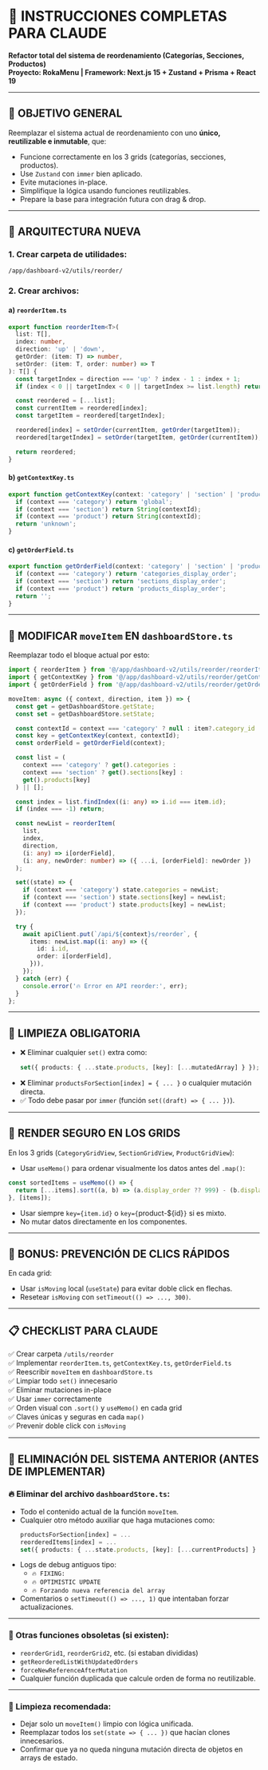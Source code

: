 # 📘 INSTRUCCIONES COMPLETAS PARA CLAUDE
**Refactor total del sistema de reordenamiento (Categorías, Secciones, Productos)**  
**Proyecto: RokaMenu | Framework: Next.js 15 + Zustand + Prisma + React 19**

---

## 🎯 OBJETIVO GENERAL
Reemplazar el sistema actual de reordenamiento con uno **único, reutilizable e inmutable**, que:
- Funcione correctamente en los 3 grids (categorías, secciones, productos).
- Use `Zustand` con `immer` bien aplicado.
- Evite mutaciones in-place.
- Simplifique la lógica usando funciones reutilizables.
- Prepare la base para integración futura con drag & drop.

---

## 🧱 ARQUITECTURA NUEVA

### 1. Crear carpeta de utilidades:
```
/app/dashboard-v2/utils/reorder/
```

### 2. Crear archivos:

#### a) `reorderItem.ts`
```ts
export function reorderItem<T>(
  list: T[],
  index: number,
  direction: 'up' | 'down',
  getOrder: (item: T) => number,
  setOrder: (item: T, order: number) => T
): T[] {
  const targetIndex = direction === 'up' ? index - 1 : index + 1;
  if (index < 0 || targetIndex < 0 || targetIndex >= list.length) return list;

  const reordered = [...list];
  const currentItem = reordered[index];
  const targetItem = reordered[targetIndex];

  reordered[index] = setOrder(currentItem, getOrder(targetItem));
  reordered[targetIndex] = setOrder(targetItem, getOrder(currentItem));

  return reordered;
}
```

#### b) `getContextKey.ts`
```ts
export function getContextKey(context: 'category' | 'section' | 'product', contextId: number | string | null): string {
  if (context === 'category') return 'global';
  if (context === 'section') return String(contextId);
  if (context === 'product') return String(contextId);
  return 'unknown';
}
```

#### c) `getOrderField.ts`
```ts
export function getOrderField(context: 'category' | 'section' | 'product'): string {
  if (context === 'category') return 'categories_display_order';
  if (context === 'section') return 'sections_display_order';
  if (context === 'product') return 'products_display_order';
  return '';
}
```

---

## 🧠 MODIFICAR `moveItem` EN `dashboardStore.ts`

Reemplazar todo el bloque actual por esto:

```ts
import { reorderItem } from '@/app/dashboard-v2/utils/reorder/reorderItem';
import { getContextKey } from '@/app/dashboard-v2/utils/reorder/getContextKey';
import { getOrderField } from '@/app/dashboard-v2/utils/reorder/getOrderField';

moveItem: async ({ context, direction, item }) => {
  const get = getDashboardStore.getState;
  const set = getDashboardStore.setState;

  const contextId = context === 'category' ? null : item?.category_id || item?.section_id;
  const key = getContextKey(context, contextId);
  const orderField = getOrderField(context);

  const list = (
    context === 'category' ? get().categories :
    context === 'section' ? get().sections[key] :
    get().products[key]
  ) || [];

  const index = list.findIndex((i: any) => i.id === item.id);
  if (index === -1) return;

  const newList = reorderItem(
    list,
    index,
    direction,
    (i: any) => i[orderField],
    (i: any, newOrder: number) => ({ ...i, [orderField]: newOrder })
  );

  set((state) => {
    if (context === 'category') state.categories = newList;
    if (context === 'section') state.sections[key] = newList;
    if (context === 'product') state.products[key] = newList;
  });

  try {
    await apiClient.put(`/api/${context}s/reorder`, {
      items: newList.map((i: any) => ({
        id: i.id,
        order: i[orderField],
      })),
    });
  } catch (err) {
    console.error('🔥 Error en API reorder:', err);
  }
};
```

---

## 🧼 LIMPIEZA OBLIGATORIA

- ❌ Eliminar cualquier `set()` extra como:
  ```ts
  set({ products: { ...state.products, [key]: [...mutatedArray] } });
  ```
- ❌ Eliminar `productsForSection[index] = { ... }` o cualquier mutación directa.
- ✅ Todo debe pasar por `immer` (función `set((draft) => { ... })`).

---

## 🧪 RENDER SEGURO EN LOS GRIDS

En los 3 grids (`CategoryGridView`, `SectionGridView`, `ProductGridView`):

- Usar `useMemo()` para ordenar visualmente los datos antes del `.map()`:

```ts
const sortedItems = useMemo(() => {
  return [...items].sort((a, b) => (a.display_order ?? 999) - (b.display_order ?? 999));
}, [items]);
```

- Usar siempre `key={item.id}` o `key={`product-${id}`}` si es mixto.
- No mutar datos directamente en los componentes.

---

## 🔐 BONUS: PREVENCIÓN DE CLICS RÁPIDOS

En cada grid:
- Usar `isMoving` local (`useState`) para evitar doble click en flechas.
- Resetear `isMoving` con `setTimeout(() => ..., 300)`.

---

## 📋 CHECKLIST PARA CLAUDE

✅ Crear carpeta `/utils/reorder`  
✅ Implementar `reorderItem.ts`, `getContextKey.ts`, `getOrderField.ts`  
✅ Reescribir `moveItem` en `dashboardStore.ts`  
✅ Limpiar todo `set()` innecesario  
✅ Eliminar mutaciones in-place  
✅ Usar `immer` correctamente  
✅ Orden visual con `.sort()` y `useMemo()` en cada grid  
✅ Claves únicas y seguras en cada `map()`  
✅ Prevenir doble click con `isMoving`

---

## 🚮 ELIMINACIÓN DEL SISTEMA ANTERIOR (ANTES DE IMPLEMENTAR)

### 🔥 Eliminar del archivo `dashboardStore.ts`:

- Todo el contenido actual de la función `moveItem`.
- Cualquier otro método auxiliar que haga mutaciones como:
  ```ts
  productsForSection[index] = ...
  reorderedItems[index] = ...
  set({ products: { ...state.products, [key]: [...currentProducts] } });
  ```
- Logs de debug antiguos tipo:
  - `🔥 FIXING:`
  - `🔥 OPTIMISTIC UPDATE`
  - `🔥 Forzando nueva referencia del array`
- Comentarios o `setTimeout(() => ..., 1)` que intentaban forzar actualizaciones.

---

### 🧱 Otras funciones obsoletas (si existen):

- `reorderGrid1`, `reorderGrid2`, etc. (si estaban divididas)
- `getReorderedListWithUpdatedOrders`
- `forceNewReferenceAfterMutation`
- Cualquier función duplicada que calcule orden de forma no reutilizable.

---

### 🧽 Limpieza recomendada:

- Dejar solo un `moveItem()` limpio con lógica unificada.
- Reemplazar todos los `set(state => { ... })` que hacían clones innecesarios.
- Confirmar que ya no queda ninguna mutación directa de objetos en arrays de estado.
